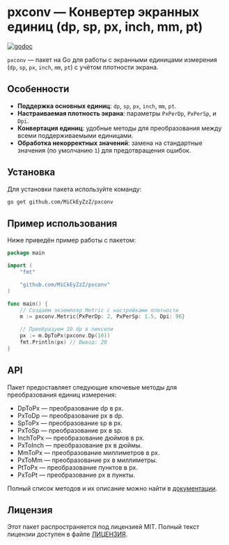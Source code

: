 # pxconv — Конвертер экранных единиц (dp, sp, px, inch, mm, pt)

[![godoc](https://godoc.org/github.com/go-pkgz/pxconv?status.svg)](https://pkg.go.dev/github.com/MiCkEyZzZ/pxconv?tab=doc)

`pxconv` — пакет на Go для работы с экранными единицами измерения
(`dp`, `sp`, `px`, `inch`, `mm`, `pt`) с учётом плотности экрана.

## Особенности

- **Поддержка основных единиц**: `dp`, `sp`, `px`, `inch`, `mm`, `pt`.
- **Настраиваемая плотность экрана**: параметры `PxPerDp`, `PxPerSp`, и `Dpi`.
- **Конвертация единиц**: удобные методы для преобразования между всеми поддерживаемыми единицами.
- **Обработка некорректных значений**: замена на стандартные значения (по умолчанию `1`) для предотвращения ошибок.

## Установка

Для установки пакета используйте команду:

```zsh
go get github.com/MiCkEyZzZ/pxconv
```

## Пример использования

Ниже приведён пример работы с пакетом:

```go
package main

import (
	"fmt"

	"github.com/MiCkEyZzZ/pxconv"
)

func main() {
	// Создаём экземпляр Metric с настройками плотности
	m := pxconv.Metric{PxPerDp: 2, PxPerSp: 1.5, Dpi: 96}

	// Преобразуем 10 dp в пиксели
	px := m.DpToPx(pxconv.Dp(10))
	fmt.Println(px) // Вывод: 20
}
```

## API

Пакет предоставляет следующие ключевые методы для преобразования единиц измерения:

- DpToPx — преобразование dp в px.
- PxToDp — преобразование px в dp.
- SpToPx — преобразование sp в px.
- PxToSp — преобразование px в sp.
- InchToPx — преобразование дюймов в px.
- PxToInch — преобразование px в дюймы.
- MmToPx — преобразование миллиметров в px.
- PxToMm — преобразование px в миллиметры.
- PtToPx — преобразование пунктов в px.
- PxToPt — преобразование px в пункты.

Полный список методов и их описание можно найти в [документации](https://pkg.go.dev/github.com/MiCkEyZzZ/pxconv).

## Лицензия

Этот пакет распространяется под лицензией MIT. Полный текст лицензии доступен в
файле [ЛИЦЕНЗИЯ](./LICENSE).
